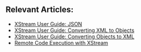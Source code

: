 ## Relevant Articles:

- [XStream User Guide: JSON](http://www.baeldung.com/xstream-json-processing)
- [XStream User Guide: Converting XML to Objects](http://www.baeldung.com/xstream-deserialize-xml-to-object)
- [XStream User Guide: Converting Objects to XML](http://www.baeldung.com/xstream-serialize-object-to-xml)
- [Remote Code Execution with XStream](https://www.baeldung.com/java-xstream-remote-code-execution)
